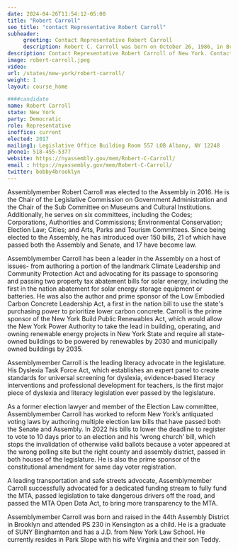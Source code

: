 ```yaml
---
date: 2024-04-26T11:54:12-05:00
title: "Robert Carroll"
seo_title: "contact Representative Robert Carroll"
subheader:
     greeting: Contact Representative Robert Carroll
     description: Robert C. Carroll was born on October 26, 1986, in Brooklyn, New York. He is a Democratic member of the New York State Assembly, representing the 44th District. The district includes portions of the neighborhoods of Park Slope, Windsor Terrace, Kensington, Borough Park, Victorian Flatbush, Ditmas Park, Prospect Heights, and Midwood, as well as the entirety of Prospect Park.
description: Contact Representative Robert Carroll of New York. Contact information for Robert Carroll includes email address, phone number, and mailing address.
image: robert-carroll.jpeg
video:
url: /states/new-york/robert-carroll/
weight: 1
layout: course_home

####candidate
name: Robert Carroll
state: New York
party: Democratic
role: Representative
inoffice: current
elected: 2017
mailing1: Legislative Office Building Room 557 LOB Albany, NY 12248
phone1: 518-455-5377
website: https://nyassembly.gov/mem/Robert-C-Carroll/
email : https://nyassembly.gov/mem/Robert-C-Carroll/
twitter: bobby4brooklyn
---
```


Assemblymember Robert Carroll was elected to the Assembly in 2016. He is the Chair of the Legislative Commission on Government Administration and the Chair of the Sub Committee on Museums and Cultural Institutions. Additionally, he serves on six committees, including the Codes; Corporations, Authorities and Commissions; Environmental Conservation; Election Law; Cities; and Arts, Parks and Tourism Committees. Since being elected to the Assembly, he has introduced over 150 bills, 21 of which have passed both the Assembly and Senate, and 17 have become law.

Assemblymember Carroll has been a leader in the Assembly on a host of issues- from authoring a portion of the landmark Climate Leadership and Community Protection Act and advocating for its passage to sponsoring and passing two property tax abatement bills for solar energy, including the first in the nation abatement for solar energy storage equipment or batteries. He was also the author and prime sponsor of the Low Embodied Carbon Concrete Leadership Act, a first in the nation bill to use the state's purchasing power to prioritize lower carbon concrete. Carroll is the prime sponsor of the New York Build Public Renewables Act, which would allow the New York Power Authority to take the lead in building, operating, and owning renewable energy projects in New York State and require all state-owned buildings to be powered by renewables by 2030 and municipally owned buildings by 2035.

Assemblymember Carroll is the leading literacy advocate in the legislature. His Dyslexia Task Force Act, which establishes an expert panel to create standards for universal screening for dyslexia, evidence-based literacy interventions and professional development for teachers, is the first major piece of dyslexia and literacy legislation ever passed by the legislature.

As a former election lawyer and member of the Election Law committee, Assemblymember Carroll has worked to reform New York’s antiquated voting laws by authoring multiple election law bills that have passed both the Senate and Assembly. In 2022 his bills to lower the deadline to register to vote to 10 days prior to an election and his 'wrong church' bill, which stops the invalidation of otherwise valid ballots because a voter appeared at the wrong polling site but the right county and assembly district, passed in both houses of the legislature. He is also the prime sponsor of the constitutional amendment for same day voter registration.

A leading transportation and safe streets advocate, Assemblymember Carroll successfully advocated for a dedicated funding stream to fully fund the MTA, passed legislation to take dangerous drivers off the road, and passed the MTA Open Data Act, to bring more transparency to the MTA.

Assemblymember Carroll was born and raised in the 44th Assembly District in Brooklyn and attended PS 230 in Kensington as a child. He is a graduate of SUNY Binghamton and has a J.D. from New York Law School. He currently resides in Park Slope with his wife Virginia and their son Teddy.
